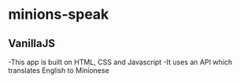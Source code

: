 # minions-speak

## VanillaJS

-This app is built on HTML, CSS and Javascript
-It uses an API which translates English to Minionese
